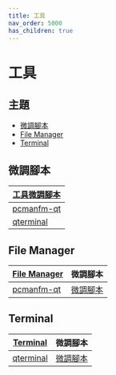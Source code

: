 ```yaml
---
title: 工具
nav_order: 5000
has_children: true
---
```



# 工具


## 主題

* [微調腳本](#微調腳本)
* [File Manager](#file-manager)
* [Terminal](#terminal)




## 微調腳本

| [工具微調腳本](https://github.com/samwhelp/lubuntu-adjustment/tree/main/prototype/main/tool-config) |
| --- |
| [pcmanfm-qt](https://github.com/samwhelp/lubuntu-adjustment/tree/main/prototype/main/tool-config/pcmanfm-qt) |
| [qterminal](https://github.com/samwhelp/lubuntu-adjustment/tree/main/prototype/main/tool-config/qterminal) |



## File Manager

| [File Manager](https://samwhelp.github.io/note-about-lubuntu/read/subject/tool/file-manager.html) | 微調腳本 |
| --- | --- |
| [pcmanfm-qt](https://samwhelp.github.io/note-about-lubuntu/read/subject/tool/file-manager/pcmanfm-qt.html) | [微調腳本](https://github.com/samwhelp/lubuntu-adjustment/tree/main/prototype/main/tool-config/pcmanfm-qt) |





## Terminal

| [Terminal](https://samwhelp.github.io/note-about-lubuntu/read/subject/tool/terminal.html) | 微調腳本 |
| --- | --- |
| [qterminal](https://samwhelp.github.io/note-about-lubuntu/read/subject/tool/terminal/qterminal.html) | [微調腳本](https://github.com/samwhelp/lubuntu-adjustment/tree/main/prototype/main/tool-config/qterminal) |
